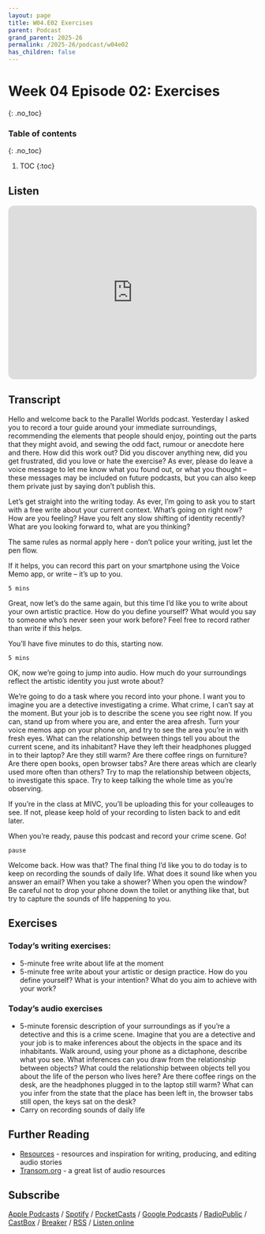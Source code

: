 ```yaml
---
layout: page
title: W04.E02 Exercises
parent: Podcast
grand_parent: 2025-26
permalink: /2025-26/podcast/w04e02
has_children: false
---
```




# Week 04 Episode 02: Exercises
{: .no_toc}

### Table of contents
{: .no_toc}

1. TOC
{:toc}


## Listen

<iframe style="border-radius:12px" src="https://open.spotify.com/embed/episode/1lrIR4jwWhYc7HFBk0A5yE?utm_source=generator" width="100%" height="352" frameBorder="0" allowfullscreen="" allow="autoplay; clipboard-write; encrypted-media; fullscreen; picture-in-picture" loading="lazy"></iframe>

## Transcript

Hello and welcome back to the Parallel Worlds podcast. Yesterday I asked you to record a tour guide around your immediate surroundings, recommending the elements that people should enjoy, pointing out the parts that they might avoid, and sewing the odd fact, rumour or anecdote here and there. How did this work out? Did you discover anything new, did you get frustrated, did you love or hate the exercise? As ever, please do leave a voice message to let me know what you found out, or what you thought – these messages may be included on future podcasts, but you can also keep them private just by saying don’t publish this.

Let’s get straight into the writing today. As ever, I’m going to ask you to start with a free write about your current context. What’s going on right now? How are you feeling? Have you felt any slow shifting of identity recently? What are you looking forward to, what are you thinking?

The same rules as normal apply here - don’t police your writing, just let the pen flow.

If it helps, you can record this part on your smartphone using the Voice Memo app, or write – it’s up to you.

```
5 mins
```

Great, now let’s do the same again, but this time I’d like you to write about your own artistic practice. How do you define yourself? What would you say to someone who’s never seen your work before? Feel free to record rather than write if this helps.

You’ll have five minutes to do this, starting now.

```
5 mins
```

OK, now we’re going to jump into audio. How much do your surroundings reflect the artistic identity you just wrote about?

We’re going to do a task where you record into your phone. I want you to imagine you are a detective investigating a crime. What crime, I can’t say at the moment. But your job is to describe the scene you see right now. If you can, stand up from where you are, and enter the area afresh. Turn your voice memos app on your phone on, and try to see the area you’re in with fresh eyes. What can the relationship between things tell you about the current scene, and its inhabitant? Have they left their headphones plugged in to their laptop? Are they still warm? Are there coffee rings on furniture? Are there open books, open browser tabs? Are there areas which are clearly used more often than others? Try to map the relationship between objects, to investigate this space. Try to keep talking the whole time as you’re observing.

If you’re in the class at MIVC, you’ll be uploading this for your colleauges to see. If not, please keep hold of your recording to listen back to and edit later.


When you’re ready, pause this podcast and record your crime scene. Go!


```
pause
```

Welcome back. How was that? The final thing I’d like you to do today is to keep on recording the sounds of daily life. What does it sound like when you answer an email? When you take a shower? When you open the window? Be careful not to drop your phone down the toilet or anything like that, but try to capture the sounds of life happening to you.

## Exercises

### Today’s writing exercises:

- 5-minute free write about life at the moment
- 5-minute free write about your artistic or design practice. How do you define yourself? What is your intention? What do you aim to achieve with your work?

### Today’s audio exercises

- 5-minute forensic description of your surroundings as if you’re a detective and this is a crime scene. Imagine that you are a detective and your job is to make inferences about the objects in the space and its inhabitants. Walk around, using your phone as a dictaphone, describe what you see. What inferences can you draw from the relationship between objects? What could the relationship between objects tell you about the life of the person who lives here? Are there coffee rings on the desk, are the headphones plugged in to the laptop still warm? What can you infer from the state that the place has been left in, the browser tabs still open, the keys sat on the desk?
- Carry on recording sounds of daily life


## Further Reading

- [Resources](/resources) - resources and inspiration for writing, producing, and editing audio stories
- [Transom.org](https://transom.org) - a great list of audio resources

## Subscribe

[Apple Podcasts](https://podcasts.apple.com/gb/podcast/parallel-worlds/id1504529134) / [Spotify](https://open.spotify.com/show/3L3RhKaoqQZoU9fIcLuZjz) / [PocketCasts](https://pca.st/ha20534r) / [Google Podcasts](https://www.google.com/podcasts?feed=aHR0cHM6Ly9hbmNob3IuZm0vcy8xODg0YjAwOC9wb2RjYXN0L3Jzcw%3D%3D) / [RadioPublic](https://radiopublic.com/parallel-worlds-WzVy1K) / [CastBox](https://castbox.fm/channel/id2710471?utm_source=podcaster&utm_medium=dlink&utm_campaign=c_2710471&utm_content=Parallel%20Worlds-CastBox_FM) / [Breaker](https://www.breaker.audio/parallel-worlds) / [RSS](https://anchor.fm/s/1884b008/podcast/rss) / [Listen online](https://anchor.fm/olliepalmer)
